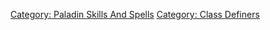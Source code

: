 [Category: Paladin Skills And
Spells](Category:_Paladin_Skills_And_Spells "wikilink") [Category: Class
Definers](Category:_Class_Definers "wikilink")
